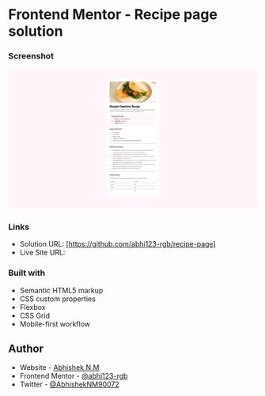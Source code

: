 # Frontend Mentor - Recipe page solution


### Screenshot

![](./screenshot/127.0.0.1_5500_(high%20res).png)


### Links

- Solution URL: [https://github.com/abhi123-rgb/recipe-page]
- Live Site URL: [](https://abhi123-rgb.github.io/recipe-page/)



### Built with

- Semantic HTML5 markup
- CSS custom properties
- Flexbox
- CSS Grid
- Mobile-first workflow


## Author

- Website - [Abhishek N.M](https://www.your-site.com)
- Frontend Mentor - [@abhi123-rgb](https://www.frontendmentor.io/profile/abhi123-rgb)
- Twitter - [@AbhishekNM90072](https://x.com/AbhishekNM90072?t=BcUfBwBF1rxCxOG3MduVDQ&s=09)
